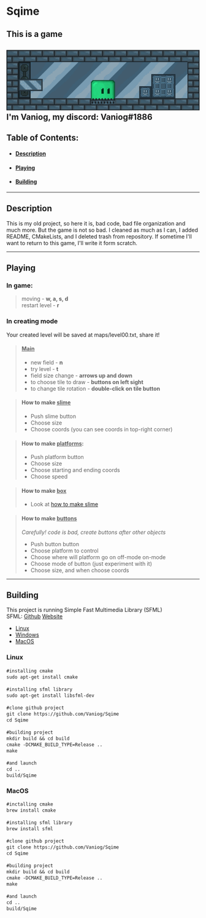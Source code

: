 # Sqime

## This is a game
![pic](images/ForREADME/img.png)
I'm Vaniog, my discord: <b>Vaniog#1886</b>
---
## Table of Contents:
- #### [Description](#description)
- #### [Playing](#playing)
- #### [Building](#building)
---
## Description
This is my old project, so here it is,
bad code, bad file organization and much more.
But the game is not so bad.
I cleaned as much as I can, I added README, CMakeLists,
and I deleted trash from repository.
If sometime I'll want to return to this game, I'll write
it form scratch.

---
## Playing
### In game:
> moving - <b>w, a, s, d</b> \
> restart level - <b>r</b>

### In creating mode
Your created level will be saved at maps/level00.txt, share it!
> #### <u>Main</u>
>- new field - <b>n</b> 
>- try level - <b>t</b> 
>- field size change - <b>arrows up and down</b> 
>- to choose tile to draw - <b>buttons on left sight</b> 
>- to change tile rotation - <b>double-click on tile button</b>

> #### How to make <u>slime</u>
>- Push slime button 
>- Choose size 
>- Choose coords (you can see coords in top-right corner)

> #### How to make <u>platforms</u>:
>- Push platform button 
>- Choose size 
>- Choose starting and ending coords 
>- Choose speed

> #### How to make <u>box</u>
>- Look at [how to make slime](#how-to-make-slime)

> #### How to make <u>buttons</u>
> <i>Carefully! code is bad, create buttons after other objects</i> 
>- Push button button 
>- Choose platform to control 
>- Choose where will platform go on off-mode on-mode 
>- Choose mode of button (just experiment with it) 
>- Choose size, and when choose coords
 ---
## Building
This project is running Simple Fast Multimedia Library
(SFML) \
SFML: [Github](https://github.com/SFML/SFML) [Website](https://www.sfml-dev.org/)

- [Linux](#Linux)
- [Windows](#playing)
- [MacOS](#macos)

### Linux
    #installing cmake
    sudo apt-get install cmake

    #installing sfml library
    sudo apt-get install libsfml-dev

    #clone github project
    git clone https://github.com/Vaniog/Sqime
    cd Sqime

    #building project
    mkdir build && cd build
    cmake -DCMAKE_BUILD_TYPE=Release ..
    make
    
    #and launch
    cd ..
    build/Sqime

### MacOS
    #inctalling cmake
    brew install cmake

    #installing sfml library
    brew install sfml

    #clone github project
    git clone https://github.com/Vaniog/Sqime
    cd Sqime

    #building project
    mkdir build && cd build
    cmake -DCMAKE_BUILD_TYPE=Release ..
    make
    
    #and launch
    cd ..
    build/Sqime